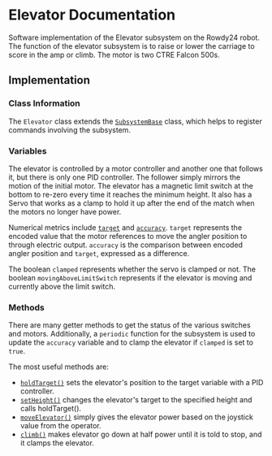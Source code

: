 # Elevator Documentation

Software implementation of the Elevator subsystem on the Rowdy24 robot. The function of the elevator subsystem is to raise or lower the carriage to score in the amp or climb. The motor is two CTRE Falcon 500s.

## Implementation

### Class Information

The `Elevator` class extends the [`SubsystemBase`](https://github.wpilib.org/allwpilib/docs/release/java/edu/wpi/first/wpilibj2/command/SubsystemBase.html) class, which helps to register commands involving the subsystem.

### Variables
The elevator is controlled by a motor controller and another one that follows it, but there is only one PID controller. The follower simply mirrors the motion of the initial motor. The elevator has a magnetic limit switch at the bottom to re-zero every time it reaches the minimum height. It also has a Servo that works as a clamp to hold it up after the end of the match when the motors no longer have power. 

Numerical metrics include [`target`]() and [`accuracy`](). `target` represents the encoded value that the motor references to move the angler position to through electric output. `accuracy` is the comparison between encoded angler position and `target`, expressed as a difference.


The boolean `clamped` represents whether the servo is clamped or not. The boolean `movingAboveLimitSwitch` represents if the elevator is moving and currently above the limit switch. 

### Methods
There are many getter methods to get the status of the various switches and motors. Additionally, a `periodic` function for the subsystem is used to update the `accuracy` variable and to clamp the elevator if `clamped` is set to `true`.

The most useful methods are: 
- [`holdTarget()`](../../src/main/java/frc/robot/subsystems/Elevator.java#L109) sets the elevator's position to the target variable with a PID controller. 
- [`setHeight()`](../../src/main/java/frc/robot/subsystems/Elevator.java#L150) changes the elevator's target to the specified height and calls holdTarget().
- [`moveElevator()`](../../src/main/java/frc/robot/subsystems/Elevator.java#L136) simply gives the elevator power based on the joystick value from the operator. 
- [`climb()`](../../src/main/java/frc/robot/subsystems/Elevator.java#L114) makes elevator go down at half power until it is told to stop, and it clamps the elevator. 